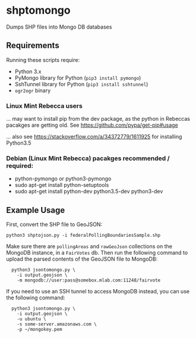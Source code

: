 # shptomongo

Dumps SHP files into Mongo DB databases

## Requirements

Running these scripts require:

* Python 3.x
* PyMongo library for Python (`pip3 install pymongo`)
* SshTunnel library for Python (`pip3 install sshtunnel`)
* `ogr2ogr` binary


### Linux Mint Rebecca users

...  may want to install pip from the dev package, as the python in Rebeccas pacakges are getting old. See https://github.com/pypa/get-pip#usage

... also see https://stackoverflow.com/a/34372779/1611925 for installing Python3.5

### Debian (Linux Mint Rebecca) pacakges recommended / required:
* python-pymongo or python3-pymongo
* sudo apt-get install python-setuptools
* sudo apt-get install python-dev python3.5-dev python3-dev


## Example Usage

First, convert the SHP file to GeoJSON:

```
python3 shptojson.py -i federalPollingBoundariesSample.shp
```

Make sure there are `pollingAreas` and `rawGeoJson` collections on the
MongoDB instance, in a `FairVotes` db. Then run the following command
to upload the parsed contents of the GeoJSON file to MongoDB:

```
  python3 jsontomongo.py \
    -i output.geojson \
    -m mongodb://user:pass@somebox.mlab.com:11248/fairvote
```

If you need to use an SSH tunnel to access MongoDB instead, you can use
the following command:

```
  python3 jsontomongo.py \
    -i output.geojson \
    -u ubuntu \
    -s some-server.amazonaws.com \
    -p ~/mongokey.pem
```
